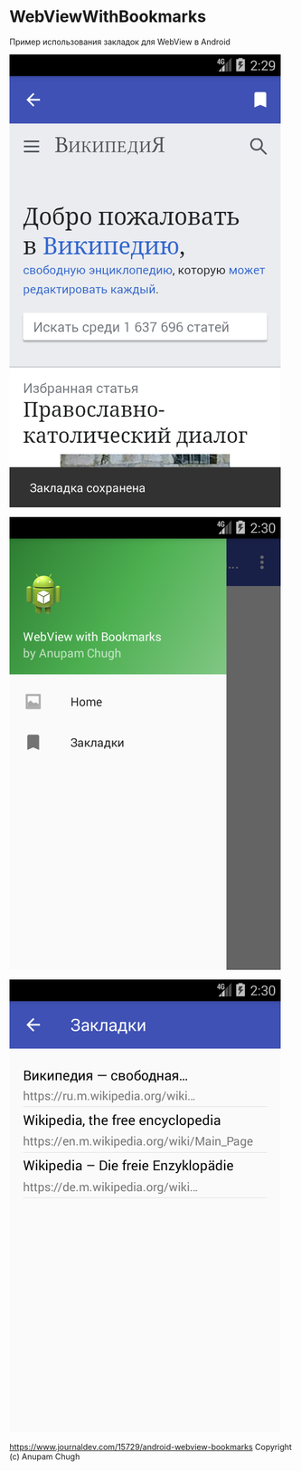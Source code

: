 # WebViewWithBookmarks
Пример использования закладок для WebView в Android

![Screenshot](screenshot1.png)

![Screenshot](screenshot2.png)

![Screenshot](screenshot3.png)

https://www.journaldev.com/15729/android-webview-bookmarks
Copyright (c) Anupam Chugh

